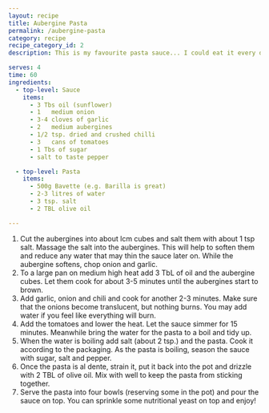 ```yaml
---
layout: recipe
title: Aubergine Pasta
permalink: /aubergine-pasta
category: recipe
recipe_category_id: 2
description: This is my favourite pasta sauce... I could eat it every day, there's nothing more to say, try it for yourself

serves: 4
time: 60
ingredients:
  - top-level: Sauce
    items:
      - 3 Tbs oil (sunflower)
      - 1	medium onion
      - 3-4 cloves of garlic
      - 2	medium aubergines
      - 1/2 tsp. dried and crushed chilli
      - 3	cans of tomatoes
      - 1 Tbs of sugar
      - salt to taste pepper

  - top-level: Pasta
    items:
      - 500g Bavette (e.g. Barilla is great)
      - 2-3 litres of water
      - 3 tsp. salt
      - 2 TBL olive oil

---
```

1.	Cut the aubergines into about lcm cubes and salt them with about 1 tsp salt. Massage the salt into the aubergines. This will help to soften them and reduce any water that may thin the sauce later on. While the aubergine softens, chop onion and garlic.
3.	To a large pan on medium high heat add 3 TbL of oil and the aubergine cubes. Let them cook for about 3-5 minutes until the aubergines start to brown.
4.	Add garlic, onion and chili and cook for another 2-3 minutes. Make sure that the onions become translucent, but nothing burns. You may add water if you feel like everything will burn.
5.	Add the tomatoes and lower the heat. Let the sauce simmer for 15 minutes. Meanwhile bring the water for the pasta to a boil and tidy up.
6.	When the water is boiling add salt (about 2 tsp.) and the pasta. Cook it according to the packaging. As the pasta is boiling, season the sauce with sugar, salt and pepper.
8.	Once the pasta is al dente, strain it, put it back into the pot and drizzle with 2 TBL of olive oil. Mix with well to keep the pasta from sticking together.
9.	Serve the pasta into four bowls (reserving some in the pot) and pour the sauce on top. You can sprinkle some nutritional yeast on top and enjoy!
